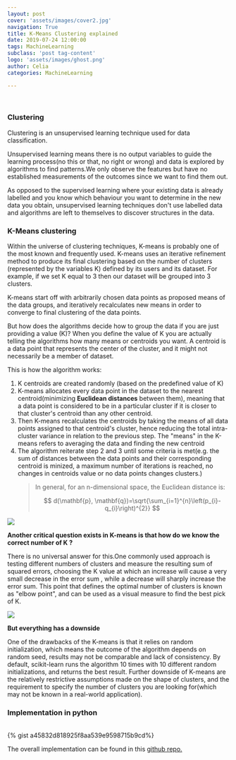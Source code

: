 ```yaml
---
layout: post
cover: 'assets/images/cover2.jpg'
navigation: True
title: K-Means Clustering explained
date: 2019-07-24 12:00:00
tags: MachineLearning
subclass: 'post tag-content'
logo: 'assets/images/ghost.png'
author: Celia
categories: MachineLearning

---
```

<br>
<h3>Clustering </h3>

<p>Clustering is an unsupervised learning technique used for data classification. </p>
<p>Unsupervised learning means there is no output variables to guide the learning process(no this or that, no right or wrong) and data is explored by algorithms to find patterns.We only observe the features but have no established measurements of the outcomes since we want to find them out. </p>
<p>As opposed to the supervised learning where your existing data is already labelled and you know which behaviour you want to determine in the new data you obtain, unsupervised learning techniques don't use labelled data and algorithms are left to themselves to discover structures in the data.</p>
<h3>K-Means clustering</h3>
<p>Within the universe of clustering techniques, K-means is probably one of the most known and frequently used. K-means uses an iterative refinement method to produce its final clustering based on the number of clusters (represented by the variables K) defined by its users and its dataset. For example, if we set K equal to 3 then our dataset will be grouped into 3 clusters.</p>
<p>K-means start off with arbitrarily chosen data points as proposed means of the data groups, and iteratively recalculates new means in order to converge to final clustering of the data points. </p>
<p>But how does the algorithms decide how to group the data if you are just providing a value (K)? When you define the value of K you are actually telling the algorithms how many means or centroids you want. A centroid is a data point that represents the center of the cluster, and it might not necessarily be a member of dataset.</p>
<p>This is how the algorithm works:</p>
<ol>
<li> K centroids are created randomly (based on the predefined value of K)  </li>
<li>K-means allocates every data point in the dataset to the nearest centroid(minimizing <b>Euclidean distances</b> between them), meaning that a data point is considered to be in a particular cluster if it is closer to that cluster's centroid than any other centroid. </li>

<li> Then K-means recalculates the centroids by taking the means of all data points assigned to that centroid's cluster, hence reducing the total intra-cluster variance in relation to the previous step. The "means" in the K-means refers to averaging the data and  finding the new centroid </li>

<li>The algorithm reiterate step 2 and 3 until some criteria is met(e.g. the sum of distances between the data points and their corresponding centroid is minized, a maximum number of iterations is reached, no changes in centroids value or no data points changes clusters.)</li>

<blockquote>
  <p> In general, for an n-dimensional space, the Euclidean distance is:  

  $$
  d(\mathbf{p}, \mathbf{q})=\sqrt{\sum_{i=1}^{n}\left(p_{i}-q_{i}\right)^{2}}
  $$

  </p>
</blockquote>



</ol>
<p><img src="https://user-images.githubusercontent.com/38856953/61853613-ea6d6c80-aeee-11e9-9e18-854f63b6c7dc.gif"/></p>

<p><b>Another critical question exists in K-means is that how do we know the correct number of K ?</b></p>
<p>There is no universal answer for this.One commonly used approach is testing different numbers of clusters and measure the resulting sum of squared errors, choosing the K value at which an increase will cause a very small decrease in the error sum , while a decrease will sharply increase the error sum. This point that defines the optimal number of clusters is known as "elbow point", and can be used as a visual measure to find the best pick of K.</p>
<p><img src="https://user-images.githubusercontent.com/38856953/61780108-78385180-ae34-11e9-912a-6ae6400d737f.png"/></p>
<p><b>But everything has a downside</b></p>
<p>One of the drawbacks of the K-means is that it relies on random initialization, which means the outcome of the algorithm depends on random seed, results may not be comparable and lack of consistency. By default, scikit-learn runs the algorithm 10 times with 10 different random initializations, and returns the best result. Further downside of K-means are the relatively restrictive assumptions made on the shape of clusters, and the requirement to specify the number of clusters you are looking for(which may not be known in a real-world application).</p>

<h3>Implementation in python</h3>
<br>
{% gist a45832d818925f8aa539e9598715b9cd%}
<br>

<p>The overall implementation can be found in this <a href="https://github.com/a972celia/Data-Analysis-project/tree/master/Machine%20Learning/K-Means_Clustering"> github repo.</a></p>
